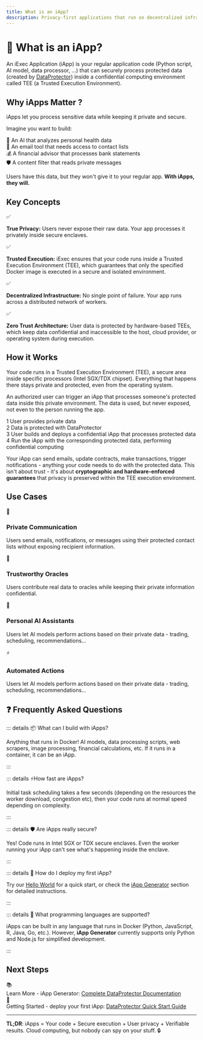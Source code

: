 ```yaml
---
title: What is an iApp?
description: Privacy-first applications that run on decentralized infrastructure
---
```


# 🚀 What is an iApp?

An iExec Application (iApp) is your regular application code (Python script, AI
model, data processor, ...) that can securely process protected data (created by
[DataProtector](/documentation/manage-data/dataProtector)) inside a confidential computing
environment called TEE (a Trusted Execution Environment).

## Why iApps Matter ?

iApps let you process sensitive data while keeping it private and secure.

Imagine you want to build:

<div class="bg-[var(--vp-c-bg-soft)] rounded-[6px] p-6 mb-6">
  <div class="flex flex-col gap-2.5">
    <div class="flex items-center gap-2 text-base">
      <span>🤖</span>
      <span>An AI that analyzes personal health data</span>
    </div>
    <div class="flex items-center gap-2 text-base">
      <span>📧</span>
      <span>An email tool that needs access to contact lists</span>
    </div>
    <div class="flex items-center gap-2 text-base">
      <span>💰</span>
      <span>A financial advisor that processes bank statements</span>
    </div>
    <div class="flex items-center gap-2 text-base">
      <span>🛡️</span>
      <span>A content filter that reads private messages</span>
    </div>
  </div>
</div>

Users have this data, but they won't give it to your regular app. **With iApps,
they will.**

## Key Concepts

<div class="grid grid-cols-1 gap-4 mb-6">
  <div class="bg-[var(--vp-c-bg-soft)] rounded-[6px] p-4 flex items-center gap-3">
    <span class="text-green-500 text-xl">✅</span>
    <p class="m-0"><strong>True Privacy:</strong> Users never expose their raw data. Your app processes it privately inside secure enclaves.</p>
  </div>
  <div class="bg-[var(--vp-c-bg-soft)] rounded-[6px] p-4 flex items-center gap-3">
    <span class="text-green-500 text-xl">✅</span>
    <p class="m-0"><strong>Trusted Execution:</strong> iExec ensures that your code runs inside a Trusted Execution Environment (TEE), which guarantees that only the specified Docker image is executed in a secure and isolated environment.</p>
  </div>
  <div class="bg-[var(--vp-c-bg-soft)] rounded-[6px] p-4 flex items-center gap-3">
    <span class="text-green-500 text-xl">✅</span>
    <p class="m-0"><strong>Decentralized Infrastructure:</strong> No single point of failure. Your app runs across a distributed network of workers.</p>
  </div>
  <div class="bg-[var(--vp-c-bg-soft)] rounded-[6px] p-4 flex items-center gap-3">
    <span class="text-green-500 text-xl">✅</span>
    <p class="m-0"><strong>Zero Trust Architecture:</strong> User data is protected by hardware-based TEEs, which keep data confidential and inaccessible to the host, cloud provider, or operating system during execution.</p>
  </div>
</div>

## How it Works

Your code runs in a Trusted Execution Environment (TEE), a secure area inside
specific processors (Intel SGX/TDX chipset). Everything that happens there stays
private and protected, even from the operating system.

An authorized user can trigger an iApp that processes someone's protected data
inside this private environment. The data is used, but never exposed, not even
to the person running the app.

<div class="bg-[var(--vp-c-bg-soft)] rounded-[6px] p-6 mb-6">
  <div class="flex flex-col gap-3">
    <div class="flex items-center gap-3">
      <span class="bg-blue-500 text-white rounded-full w-6 h-6 flex items-center justify-center text-xs font-bold">1</span>
      <span>User provides private data</span>
    </div>
    <div class="flex items-center gap-3">
      <span class="bg-blue-500 text-white rounded-full w-6 h-6 flex items-center justify-center text-xs font-bold">2</span>
      <span>Data is protected with DataProtector</span>
    </div>
    <div class="flex items-center gap-3">
      <span class="bg-blue-500 text-white rounded-full w-6 h-6 flex items-center justify-center text-xs font-bold">3</span>
      <span>User builds and deploys a confidential iApp that processes protected data</span>
    </div>
    <div class="flex items-center gap-3">
      <span class="bg-blue-500 text-white rounded-full w-6 h-6 flex items-center justify-center text-xs font-bold">4</span>
      <span>Run the iApp with the corresponding protected data, performing confidential computing</span>
    </div>
  </div>
</div>

Your iApp can send emails, update contracts, make transactions, trigger
notifications - anything your code needs to do with the protected data. This
isn't about trust - it's about **cryptographic and hardware-enforced
guarantees** that privacy is preserved within the TEE execution environment.

## Use Cases

<div class="grid grid-cols-1 md:grid-cols-2 gap-6 my-6">
  <div class="bg-[var(--vp-c-bg-soft)] rounded-[6px] p-6 flex flex-col gap-2">
    <div class="flex items-baseline gap-2 text-lg">
      <span>📧</span>
      <h3 class="font-semibold m-0!">Private Communication</h3>
    </div>
    <p class="text-sm m-0!">Users send emails, notifications, or messages using their protected contact lists without exposing recipient information.</p>
  </div>

  <div class="bg-[var(--vp-c-bg-soft)] rounded-[6px] p-6 flex flex-col gap-2">
    <div class="flex items-baseline gap-2 text-lg">
      <span>🔮</span>
      <h3 class="font-semibold m-0!">Trustworthy Oracles</h3>
    </div>
    <p class="text-sm m-0!">Users contribute real data to oracles while keeping their private information confidential.</p>
  </div>

  <div class="bg-[var(--vp-c-bg-soft)] rounded-[6px] p-6 flex flex-col gap-2">
    <div class="flex items-baseline gap-2 text-lg">
      <span>🤖</span>
      <h3 class="font-semibold m-0!">Personal AI Assistants</h3>
    </div>
    <p class="text-sm m-0!">Users let AI models perform actions based on their private data - trading, scheduling, recommendations...</p>
  </div>

  <div class="bg-[var(--vp-c-bg-soft)] rounded-[6px] p-6 flex flex-col gap-2">
    <div class="flex items-baseline gap-2 text-lg">
      <span>⚡</span>
      <h3 class="font-semibold m-0!">Automated Actions</h3>
    </div>
      <p class="text-sm m-0!">Users let AI models perform actions based on their private data - trading, scheduling, recommendations...</p>
  </div>
</div>

## ❓ Frequently Asked Questions

::: details 📦 What can I build with iApps?

Anything that runs in Docker! AI models, data processing scripts, web scrapers,
image processing, financial calculations, etc. If it runs in a container, it can
be an iApp.

:::

::: details ⚡How fast are iApps?

Initial task scheduling takes a few seconds (depending on the resources the
worker download, congestion etc), then your code runs at normal speed depending
on complexity.

:::

::: details 🛡️ Are iApps really secure?

Yes! Code runs in Intel SGX or TDX secure enclaves. Even the worker running your
iApp can't see what's happening inside the enclave.

:::

::: details 🚀 How do I deploy my first iApp?

Try our [Hello World](/documentation/helloWorld) for a quick start, or check the
[iApp Generator](/documentation/build-iapp/iapp-generator) section for detailed instructions.

:::

::: details 🔧 What programming languages are supported?

iApps can be built in any language that runs in Docker (Python, JavaScript, R,
Java, Go, etc.). However, **iApp Generator** currently supports only Python and
Node.js for simplified development.

:::

## Next Steps

<div class="bg-[var(--vp-c-bg-soft)] rounded-[6px] p-6 mb-6">

<div class="flex flex-col gap-4">
  <div class="flex items-start gap-3">
    <div>📚</div>
    <div>
      Learn More - iApp Generator:
      <a href="/documentation/build-iapp/iapp-generator">Complete DataProtector Documentation</a>
    </div>
  </div>
  <div class="flex items-start gap-3">
    <div>🚀</div>
    <div>
      Getting Started - deploy your first iApp:
      <a href="/documentation/build-iapp/guides/build-&-deploy">DataProtector Quick Start Guide</a>
    </div>
  </div>
</div>

</div>

---

**TL;DR**: iApps = Your code + Secure execution + User privacy + Verifiable
results. Cloud computing, but nobody can spy on your stuff. 🔒
